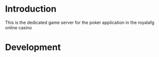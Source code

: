 # Introduction
This is the dedicated game server for the poker application in the royalafg online casino

# Development
